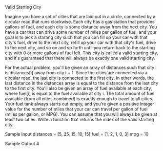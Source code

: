 Valid Starting City

Imagine you have a set of cities that are laid out in a circle, connected by a circular road that runs clockwise. Each city has a gas station that provides gallons of fuel, and each city is some distance away from the next city.
You have a car that can drive some number of miles per gallon of fuel, and your goal is to pick a starting city such that you can fill up your car with that city's fuel, drive to the next city, refill up your car with that city's fuel, drive to the next city, and so on and so forth until you return back to the starting city with 0 or more gallons of fuel left.
This city is called a valid starting city, and it's guaranteed that there will always be exactly one valid starting city.

For the actual problem, you'll be given an array of distances such that city i is distances[i] away from city i + 1. Since the cities are connected via a circular road, the last city is connected to the first city.
In other words, the last distance in the distances array is equal to the distance from the last city to the first city. You'll also be given an array of fuel available at each city, where fuel[i] is equal to the fuel available at city i. The total amount of fuel available (from all cities combined) is exactly enough to travel to all cities. Your fuel tank always starts out empty, and you're given a positive integer value for the number of miles that your car can travel per gallon of fuel (miles per gallon, or MPG). You can assume that you will always be given at least two cities.
Write a function that returns the index of the valid starting city.


Sample Input
distances = [5, 25, 15, 10, 15]
fuel = [1, 2, 1, 0, 3]
mpg = 10

Sample Output
4